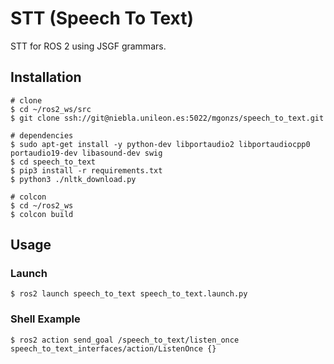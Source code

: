# STT (Speech To Text)

STT for ROS 2 using JSGF grammars.

## Installation

```shell
# clone
$ cd ~/ros2_ws/src
$ git clone ssh://git@niebla.unileon.es:5022/mgonzs/speech_to_text.git

# dependencies
$ sudo apt-get install -y python-dev libportaudio2 libportaudiocpp0 portaudio19-dev libasound-dev swig
$ cd speech_to_text
$ pip3 install -r requirements.txt
$ python3 ./nltk_download.py

# colcon
$ cd ~/ros2_ws
$ colcon build
```

## Usage

### Launch

```shell
$ ros2 launch speech_to_text speech_to_text.launch.py
```

### Shell Example

```shell
$ ros2 action send_goal /speech_to_text/listen_once speech_to_text_interfaces/action/ListenOnce {}
```

